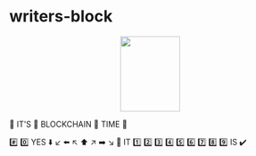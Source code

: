 # writers-block

<p align="center">
    <a href="https://brown.edu/Departments/Joukowsky_Institute/events/violenceandcivilization/6843.html"><img src="https://i.imgur.com/M0mazbN.jpg" height="135" width="107"></a>
</p>

:clap: IT'S :clap: BLOCKCHAIN :clap: TIME :clap:

:hash: :zero: YES :arrow_down: :arrow_lower_left: :arrow_left: :arrow_upper_left: :arrow_up: :arrow_upper_right: :arrow_right: :arrow_lower_right: :1234: IT :one: :two: :three: :four: :five: :six: :seven: :eight: :nine: IS :heavy_check_mark:
